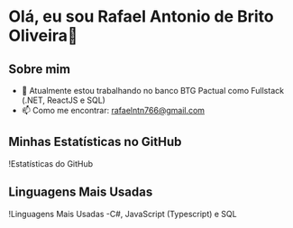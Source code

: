 # Olá, eu sou Rafael Antonio de Brito Oliveira👋

## Sobre mim
- 🔭 Atualmente estou trabalhando no banco BTG Pactual como Fullstack (.NET, ReactJS e SQL)
- 📫 Como me encontrar: rafaelntn766@gmail.com

## Minhas Estatísticas no GitHub
!Estatísticas do GitHub

## Linguagens Mais Usadas
!Linguagens Mais Usadas
-C#, JavaScript (Typescript) e SQL
